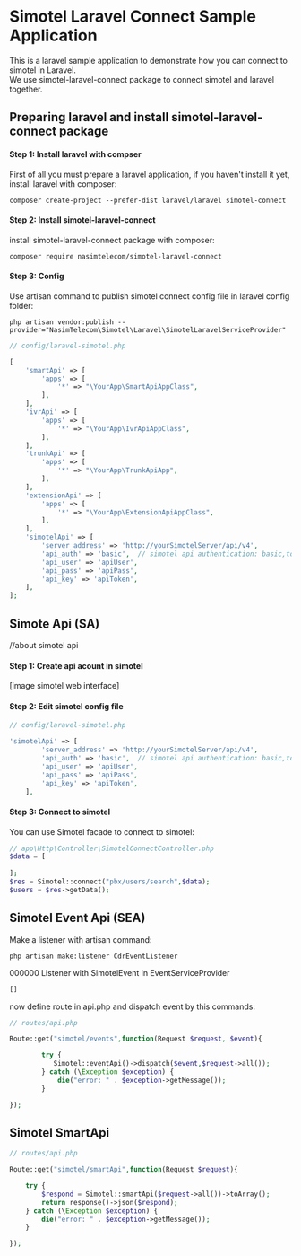# Simotel Laravel Connect Sample Application

This is a laravel sample application to demonstrate how you can connect to simotel in Laravel. 
<br>
We use simotel-laravel-connect package to connect simotel and laravel together.

## Preparing laravel and install simotel-laravel-connect package
#### Step 1: Install laravel with compser
First of all you must prepare a laravel application, if you haven't install it yet, install laravel with composer:
```
composer create-project --prefer-dist laravel/laravel simotel-connect
```
#### Step 2: Install simotel-laravel-connect
install simotel-laravel-connect package with composer:
``` 
composer require nasimtelecom/simotel-laravel-connect
```

#### Step 3: Config
Use artisan command to publish simotel connect config file in laravel config folder:
```.
php artisan vendor:publish --provider="NasimTelecom\Simotel\Laravel\SimotelLaravelServiceProvider"
```

```php
// config/laravel-simotel.php

[
    'smartApi' => [
        'apps' => [
            '*' => "\YourApp\SmartApiAppClass",
        ],
    ],
    'ivrApi' => [
        'apps' => [
            '*' => "\YourApp\IvrApiAppClass",
        ],
    ],
    'trunkApi' => [
        'apps' => [
            '*' => "\YourApp\TrunkApiApp",
        ],
    ],
    'extensionApi' => [
        'apps' => [
            '*' => "\YourApp\ExtensionApiAppClass",
        ],
    ],
    'simotelApi' => [
        'server_address' => 'http://yourSimotelServer/api/v4',
        'api_auth' => 'basic',  // simotel api authentication: basic,token,both
        'api_user' => 'apiUser',
        'api_pass' => 'apiPass',
        'api_key' => 'apiToken',
    ],
];
```
## Simote Api (SA) 
//about simotel api 

#### Step 1: Create api acount in simotel
[image simotel web interface]
#### Step 2: Edit simotel config file 
```php
// config/laravel-simotel.php

'simotelApi' => [
        'server_address' => 'http://yourSimotelServer/api/v4',
        'api_auth' => 'basic',  // simotel api authentication: basic,token,both
        'api_user' => 'apiUser',
        'api_pass' => 'apiPass',
        'api_key' => 'apiToken',
    ],
```
#### Step 3: Connect to simotel 
You can use Simotel facade to connect to simotel:
```php
// app\Http\Controller\SimotelConnectController.php
$data = [
    
];
$res = Simotel::connect("pbx/users/search",$data);
$users = $res->getData();

```
## Simotel Event Api (SEA)
Make a listener with artisan command:
```
php artisan make:listener CdrEventListener
```
000000 Listener with SimotelEvent in EventServiceProvider
```php
[]
```
now define route in api.php and dispatch event by this commands:
```php
// routes/api.php

Route::get("simotel/events",function(Request $request, $event){

        try {
           Simotel::eventApi()->dispatch($event,$request->all());
        } catch (\Exception $exception) {
            die("error: " . $exception->getMessage());
        }

});
```
## Simotel SmartApi

```php
// routes/api.php

Route::get("simotel/smartApi",function(Request $request){

    try {
        $respond = Simotel::smartApi($request->all())->toArray();
        return response()->json($respond);
    } catch (\Exception $exception) {
        die("error: " . $exception->getMessage());
    }

});
```